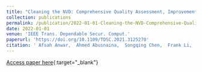 ```yaml
---
title: "Cleaning the NVD: Comprehensive Quality Assessment, Improvements, and Analyses"
collection: publications
permalink: /publication/2022-01-01-Cleaning-the-NVD-Comprehensive-Quality-Assessment-Improvements-and-Analyses
date: 2022-01-01
venue: 'IEEE Trans. Dependable Secur. Comput.'
paperurl: 'https://doi.org/10.1109/TDSC.2021.3125270'
citation: ' Afsah Anwar,  Ahmed Abusnaina,  Songqing Chen,  Frank Li,  David Mohaisen, &quot;Cleaning the NVD: Comprehensive Quality Assessment, Improvements, and Analyses.&quot; IEEE Trans. Dependable Secur. Comput., 2022.'
---
```

[Access paper here](https://doi.org/10.1109/TDSC.2021.3125270){:target="_blank"}
